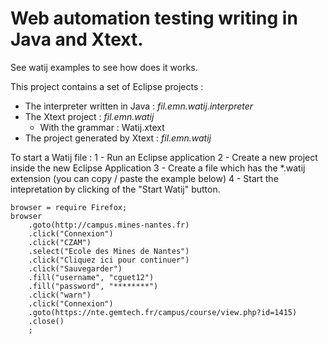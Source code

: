 Web automation testing writing in Java and Xtext.
=================================================
See watij examples to see how does it works.

This project contains a set of Eclipse projects : 
- The interpreter written in Java : <i>fil.emn.watij.interpreter</i>
- The Xtext project : <i>fil.emn.watij</i>
    * With the grammar : Watij.xtext
- The project generated by Xtext : <i>fil.emn.watij</i>

To start a Watij file : 
1 - Run an Eclipse application 
2 - Create a new project inside the new Eclipse Application
3 - Create a file which has the *.watij extension (you can copy / paste the example below)
4 - Start the intepretation by clicking of the "Start Watij" button.

```
browser = require Firefox;
browser
	.goto(http://campus.mines-nantes.fr)
	.click("Connexion")
	.click("CZAM")
	.select("Ecole des Mines de Nantes")
	.click("Cliquez ici pour continuer")
	.click("Sauvegarder")
	.fill("username", "cguet12")
	.fill("password", "********")
	.click("warn")
	.click("Connexion")
	.goto(https://nte.gemtech.fr/campus/course/view.php?id=1415)
	.close()
	;
```
